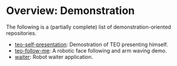 # Overview: Demonstration

The following is a (partially complete) list of demonstration-oriented repositories.

* [teo-self-presentation](https://github.com/roboticslab-uc3m/teo-self-presentation): Demostration of TEO presenting himself.
* [teo-follow-me](https://github.com/roboticslab-uc3m/teo-follow-me): A robotic face following and arm waving demo.
* [waiter](https://github.com/roboticslab-uc3m/waiter): Robot waiter application.
